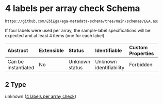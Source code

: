 # 4 labels per array check Schema

```txt
https://github.com/EbiEga/ega-metadata-schema/tree/main/schemas/EGA.assay.json#/properties/assay_type_specifications/properties/array_assay_specifications/anyOf/2
```

If four labels were used per array, the sample-label specifications will be expected and at least 4 items (one for each label)

| Abstract            | Extensible | Status         | Identifiable            | Custom Properties | Additional Properties | Access Restrictions | Defined In                                                                 |
| :------------------ | :--------- | :------------- | :---------------------- | :---------------- | :-------------------- | :------------------ | :------------------------------------------------------------------------- |
| Can be instantiated | No         | Unknown status | Unknown identifiability | Forbidden         | Allowed               | none                | [EGA.assay.json\*](../../../schemas/EGA.assay.json "open original schema") |

## 2 Type

unknown ([4 labels per array check](ega-11-properties-assay-type-specifications-properties-specifications-of-an-array-assay-anyof-4-labels-per-array-check.md))
